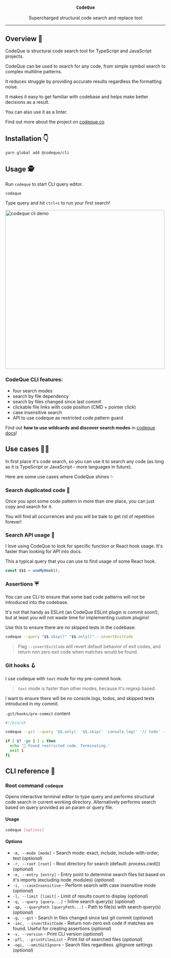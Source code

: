 <h3 align="center">
  <code>CodeQue</code>
</h3>

<p align="center">
  Supercharged structural code search and replace tool
</p>

---

## Overview 📣

CodeQue is structural code search tool for TypeScript and JavaScript projects.

CodeQue can be used to search for any code, from simple symbol search to complex multiline patterns.

It reduces struggle by providing accurate results regardless the formatting noise.

It makes it easy to get familiar with codebase and helps make better decisions as a result.

You can also use it as a linter.

Find out more about the project on [codeque.co](https://codeque.co)

## Installation 👇

```sh
yarn global add @codeque/cli
```

## Usage 🕵️

Run `codeque` to start CLI query editor.

```sh
codeque
```

Type query and hit `ctrl+s` to run your first search!

<img src="https://github.com/codeque-co/codeque/blob/df44bcfd393c5a954877790c9d1eb0adc5a2f4da/packages/cli/demo.gif?raw=true" alt="codeque cli demo" width="500px"/>

### CodeQue CLI features:

- four search modes
- search by file dependency
- search by files changed since last commit
- clickable file links with code position (CMD + pointer click)
- case insensitive search
- API to use codeque as restricted code pattern guard

Find out **how to use wildcards and discover search modes** in [codeque docs](https://codeque.co/docs)!

## Use cases 🧑‍💻

In first place it's code search, so you can use it to search any code (as long as it is TypeScript or JavaScript - more languages in future).

Here are some use cases where CodeQue shines ✨

### Search duplicated code 🍣

Once you spot some code pattern in more than one place, you can just copy and search for it.

You will find all occurrences and you will be bale to get rid of repetition forever!

### Search API usage 🧰

I love using CodeQue to look for specific function or React hook usage. It's faster than looking for API into docs.

This a typical query that you can use to find usage of some React hook.

```ts
const $$$ = useMyHook();
```

### Assertions ☔

You can use CLI to ensure that some bad code patterns will not be introduced into the codebase.

It's not that handy as ESLint (an CodeQue ESLint plugin is commit soon!), but at least you will not waste time for implementing custom plugins!

Use this to ensure there are no skipped tests in the codebase:

```sh
codeque --query "$$.skip()" "$$.only()" --invertExitCode
```

> Flag `--invertExitCode` will revert default behavior of exit codes, and return non zero exit code when matches would be found.

### Git hooks 🪝

I use codeque with `text` mode for my pre-commit hook.

> `text` mode is faster than other modes, because it's regexp based.

I want to ensure there will be no console.logs, todos, and skipped tests introduced in my commit.

`.git/hooks/pre-commit` content

```sh
#!/bin/sh

codeque --git --query '$$.only(' '$$.skip(' 'console.log(' '// todo' --mode text --invertExitCode --caseInsensitive

if [ $? -ge 1 ] ; then
  echo '🛑 Found restricted code. Terminating.'
  exit 1
fi
```

## CLI reference 📖

<!-- cli-docs-start -->

### Root command `codeque`

Opens interactive terminal editor to type query and performs structural code search in current working directory. Alternatively performs search based on query provided as an param or query file.

#### Usage

```sh
codeque [options]
```

#### Options

- `-m, --mode [mode]` - Search mode: exact, include, include-with-order, text (_optional_)
- `-r, --root [root]` - Root directory for search (default: process.cwd()) (_optional_)
- `-e, --entry [entry]` - Entry point to determine search files list based on it's imports (excluding nodeˍmodules) (_optional_)
- `-i, --caseInsensitive` - Perform search with case insensitive mode (_optional_)
- `-l, --limit [limit]` - Limit of results count to display (_optional_)
- `-q, --query [query...]` - Inline search query(s) (_optional_)
- `-qp, --queryPath [queryPath...]` - Path to file(s) with search query(s) (_optional_)
- `-g, --git` - Search in files changed since last git commit (_optional_)
- `-iec, --invertExitCode` - Return non-zero exit code if matches are found. Useful for creating assertions (_optional_)
- `-v, --version` - Print CLI version (_optional_)
- `-pfl, --printFilesList` - Print list of searched files (_optional_)
- `-ogi, --omitGitIgnore` - Search files regardless .gitignore settings (_optional_)
<!-- cli-docs-end -->
